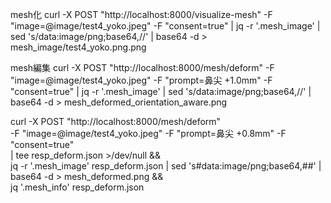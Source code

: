 mesh化
curl -X POST "http://localhost:8000/visualize-mesh" -F "image=@image/test4_yoko.jpeg" -F "consent=true" | jq -r '.mesh_image' | sed 's/data:image\/png;base64,//' | base64 -d > mesh_image/test4_yoko.png.png

mesh編集
curl -X POST "http://localhost:8000/mesh/deform" -F "image=@image/test4_yoko.jpeg" -F "prompt=鼻尖 +1.0mm" -F "consent=true" | jq -r '.mesh_image' | sed 's/data:image\/png;base64,//' | base64 -d > mesh_deformed_orientation_aware.png


curl -X POST "http://localhost:8000/mesh/deform" \
  -F "image=@image/test4_yoko.jpeg" -F "prompt=鼻尖 +0.8mm" -F "consent=true" \
  | tee resp_deform.json >/dev/null && \
jq -r '.mesh_image' resp_deform.json | sed 's#data:image/png;base64,##' | base64 -d > mesh_deformed.png && \
jq '.mesh_info' resp_deform.json